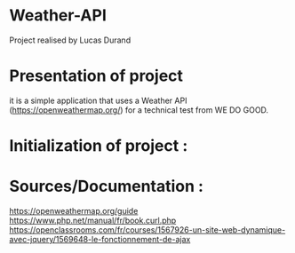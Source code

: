 # Weather-API
Project realised by Lucas Durand

# Presentation of project
it is a simple application that uses a Weather API (https://openweathermap.org/) for a technical test from WE DO GOOD.

# Initialization of project :



# Sources/Documentation :
https://openweathermap.org/guide</br>
https://www.php.net/manual/fr/book.curl.php</br>
https://openclassrooms.com/fr/courses/1567926-un-site-web-dynamique-avec-jquery/1569648-le-fonctionnement-de-ajax

